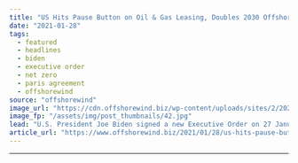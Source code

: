 ```yaml
---
title: "US Hits Pause Button on Oil & Gas Leasing, Doubles 2030 Offshore Wind Target"
date: "2021-01-28"
tags: 
  - featured
  - headlines
  - biden
  - executive order
  - net zero
  - paris agreement
  - offshorewind
source: "offshorewind"
image_url: "https://cdn.offshorewind.biz/wp-content/uploads/sites/2/2020/08/05090429/Block-Island-Wind-Farm.jpg"
image_fp: "/assets/img/post_thumbnails/42.jpg"
lead: "U.S. President Joe Biden signed a new Executive Order on 27 January, directing the"
article_url: "https://www.offshorewind.biz/2021/01/28/us-hits-pause-button-on-oil-gas-leasing-doubles-2030-offshore-wind-target/"
---
```


---
